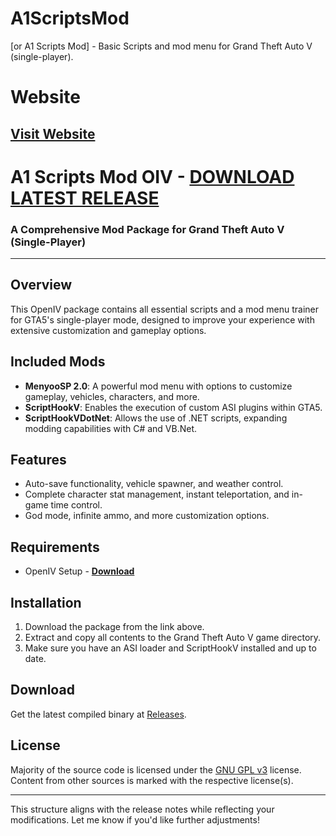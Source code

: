 # A1ScriptsMod
[or A1 Scripts Mod] - Basic Scripts and mod menu for Grand Theft Auto V (single-player).

# Website 
[Visit Website](https://evtechcodr.github.io/A1ScriptsMod/)
---

# A1 Scripts Mod OIV - [DOWNLOAD LATEST RELEASE](https://github.com/evtechcodr/A1ScriptsMod/releases/download/V-0.1/A1.Scripts.Mod.By.EVTECH.Plays.oiv)   
### A Comprehensive Mod Package for Grand Theft Auto V (Single-Player)

---

## Overview

This OpenIV package contains all essential scripts and a mod menu trainer for GTA5's single-player mode, designed to improve your experience with extensive customization and gameplay options.

## Included Mods

- **MenyooSP 2.0**: A powerful mod menu with options to customize gameplay, vehicles, characters, and more.
- **ScriptHookV**: Enables the execution of custom ASI plugins within GTA5.
- **ScriptHookVDotNet**: Allows the use of .NET scripts, expanding modding capabilities with C# and VB.Net.

## Features

- Auto-save functionality, vehicle spawner, and weather control.
- Complete character stat management, instant teleportation, and in-game time control.
- God mode, infinite ammo, and more customization options.

## Requirements

- OpenIV Setup - [**Download**](https://github.com/evtechcodr/A1ScriptsMod/releases/download/V-0.1/OpenIVSetup.exe)

## Installation

1. Download the package from the link above.
2. Extract and copy all contents to the Grand Theft Auto V game directory.
3. Make sure you have an ASI loader and ScriptHookV installed and up to date.

## Download

Get the latest compiled binary at [Releases](https://github.com/evtechcodr/A1ScriptsMod/releases).

## License

Majority of the source code is licensed under the [GNU GPL v3](LICENSE.txt) license. Content from other sources is marked with the respective license(s).

---

This structure aligns with the release notes while reflecting your modifications. Let me know if you'd like further adjustments!
